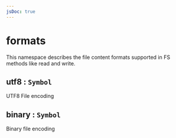 ```yaml
---
jsDoc: true
---
```


<a name="module-storage-formats" id="module-storage-formats"></a>

# formats
This namespace describes the file content formats supported in FS methods like read and write.



<JsDocParameters/>

<a name="module-storage-formats-utf8" id="module-storage-formats-utf8"></a>

## utf8 : `Symbol`
UTF8 File encoding



<a name="module-storage-formats-binary" id="module-storage-formats-binary"></a>

## binary : `Symbol`
Binary file encoding


